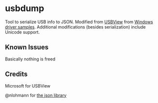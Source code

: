 # usbdump

Tool to serialize USB info to JSON. Modified from [USBView](https://docs.microsoft.com/en-us/windows-hardware/drivers/debugger/usbview) from [Windows driver samples](https://github.com/Microsoft/Windows-driver-samples/tree/master/usb/usbview). Additional modifications (besides serialization) include Unicode support.

## Known Issues

Basically nothing is freed

## Credits

Microsoft for USBView

@nlohmann for [the json library](https://github.com/nlohmann/json)
